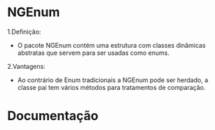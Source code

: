 # NGEnum

1.Definição: 
  - O pacote NGEnum contém uma estrutura com classes dinâmicas abstratas que servem para ser usadas como enums.

2.Vantagens: 
-   Ao contrário de Enum tradicionais a NGEnum pode ser herdado, a classe pai tem vários métodos para tratamentos de comparação.

# Documentação


